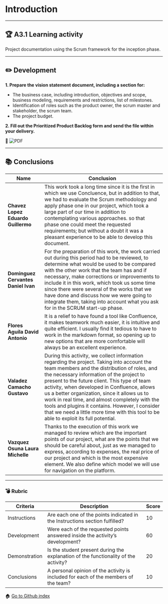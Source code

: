 # Introduction
---

## :trophy: A3.1 Learning activity
Project documentation using the Scrum framework for the inception phase.

---
## :pencil2: Development

**1. Prepare the vision statement document, including a section for:**

- The business case, including introduction, objectives and scope, business modeling, requirements and restrictions, list of milestones.
- Identification of roles such as the product owner, the scrum master and stakeholder, the scrum team.
- The project budget.

**2. Fill out the Prioritized Product Backlog form and send the file within your delivery.**

:open_file_folder: ![PDF]()

---



## :books: Conclusions 

|Name|Conclusion|
|---|---|
|**Chavez Lopez Eduardo Guillermo**|This work took a long time since it is the first in which we use Concluence, but in addition to that, we had to evaluate the Scrum methodology and apply phase one in our project, which took a large part of our time in addition to contemplating various approaches. so that phase one could meet the requested requirements; but without a doubt it was a pleasant experience to be able to develop this document.|
|**Dominguez Cervantes Daniel Ivan**|For the preparation of this work, the work carried out during this period had to be reviewed, to determine what would be used to be compared with the other work that the team has and if necessary, make corrections or improvements to include it in this work, which took us some time since there were several of the works that we have done and discuss how we were going to integrate them, taking into account what you ask for in the SCRUM start-up phase.|
|**Flores Aguila David Antonio**|It is a relief to have found a tool like Confluence, it makes teamwork much easier, it is intuitive and quite efficient. I usually find it tedious to have to work in the markdown format, so opening up to new options that are more comfortable will always be an excellent experience.|
|**Valadez Camacho Gustavo**|During this activity, we collect information regarding the project. Taking into account the team members and the distribution of roles, and the necessary information of the project to present to the future client. This type of team activity, when developed in Confluence, allows us a better organization, since it allows us to work in real time, and almost completely with the tools and plugins it contains. However, I consider that we need a little more time with this tool to be able to exploit its full potential.|
|**Vazquez Osuna Laura Michelle**|Thanks to the execution of this work we managed to review which are the important points of our project, what are the points that we should be careful about, just as we managed to express, according to expenses, the real price of our project and which is the most expensive element. We also define which model we will use for navigation on the platform.|

---

### :bomb: Rubric

| Criteria     | Description                                                                                  |Score|
| ------------- | -------------------------------------------------------------------------------------------- | ------- |
| Instructions | Are each one of the points indicated in the Instructions section fulfilled?  |10|
| Development    | Were each of the requested points answered inside the activity’s development?     |60|
| Demonstration| Is the student present during the explanation of the functionality of the activity?   |20|
| Conclusions   |A personal opinion of the activity is included for each of the members of the team?  |10|


:house: [Go to Github index](https://github.com/DavidFlores14/Analisis-Avanzado-de-Software)